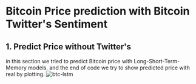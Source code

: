 # Bitcoin Price prediction with Bitcoin Twitter's Sentiment
## 1. Predict Price without Twitter's
in this section we tried to predict Bitcoin price with Long-Short-Term-Memory models.
and the end of code we try to show predicted price with real by plotting.
![btc-lstm](https://github.com/mohmd21x/Bitcoin-Price-Prediction/assets/81675003/5c93e542-5685-4f0b-98d5-0647c67d3e81)
